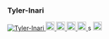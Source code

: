 ### Tyler-Inari

<p align="left"> 
  <a href="https://github.com/Tyler-Inari/Tyler-Inari/">
    <img src="https://komarev.com/ghpvc/?username=Tyler-Inari" alt="Tyler-Inari" />
  </a>
  <a href="https://github.com/Tyler-Inari">
    <img height="20" src="https://img.shields.io/github/followers/Tyler-Inari?label=follow&logo=github&style=flat" />
  </a>
  <a href="https://stackoverflow.com/users/15900309/Tyler-Inari">
    <img height="20" src="https://img.shields.io/stackexchange/stackoverflow/r/5720201?label=StackOverflow&logo=stack-overflow&style=flat" />
  </a>
  <a href="http://twitter.com/yodaka_ay">
    <img height="20" src="https://img.shields.io/twitter/follow/yodaka_ay?label=Twitter&logo=twitter&style=flat" />
  </a>
  <a href="http://qiita.com/yodaka_ay">
    <img height="20" src="https://qiita-badge.apiapi.app/s/yodaka_ay/posts.svg" />
  </a>s
  <//qiita.com/yodaka_ay">
    <img height="20" src="https://qiita-badge.apiapi.app/s/yodaka_ay/contributions.svg" />
  </a>
</p>

